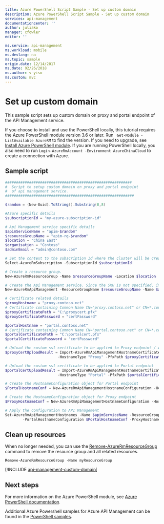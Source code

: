 ```yaml
---
title: Azure PowerShell Script Sample - Set up custom domain
description: Azure PowerShell Script Sample - Set up custom domain
services: api-management
documentationcenter: ''
author: juliako
manager: cfowler
editor: ''

ms.service: api-management
ms.workload: mobile
ms.devlang: na
ms.topic: sample
origin.date: 12/14/2017
ms.date: 02/26/2018
ms.author: v-yiso
ms.custom: mvc
---
```


# Set up custom domain

This sample script sets up custom domain on proxy and portal endpoint of the API Management service.


If you choose to install and use the PowerShell locally, this tutorial requires the Azure PowerShell module version 3.6 or later. Run ` Get-Module -ListAvailable AzureRM` to find the version. If you need to upgrade, see [Install Azure PowerShell module](https://docs.microsoft.com/en-us/powershell/azure/install-azurerm-ps). If you are running PowerShell locally, you also need to run `Login-AzureRmAccount -Environment AzureChinaCloud` to create a connection with Azure.

## Sample script

```powershell
##########################################################
#  Script to setup custom domain on proxy and portal endpoint
#  of api management service.
###########################################################

$random = (New-Guid).ToString().Substring(0,8)

#Azure specific details
$subscriptionId = "my-azure-subscription-id"

# Api Management service specific details
$apimServiceName = "apim-$random"
$resourceGroupName = "apim-rg-$random"
$location = "China East"
$organisation = "Contoso"
$adminEmail = "admin@contoso.com"

# Set the context to the subscription Id where the cluster will be created
Select-AzureRmSubscription -SubscriptionId $subscriptionId

# Create a resource group.
New-AzureRmResourceGroup -Name $resourceGroupName -Location $location

# Create the Api Management service. Since the SKU is not specified, it creates a service with Developer SKU. 
New-AzureRmApiManagement -ResourceGroupName $resourceGroupName -Name $apimServiceName -Location $location -Organization $organisation -AdminEmail $adminEmail

# Certificate related details
$proxyHostname = "proxy.contoso.net"
# Certificate containing Common Name CN="proxy.contoso.net" or CN=*.contoso.net
$proxyCertificatePath = "C:\proxycert.pfx"
$proxyCertificatePassword = "certPassword"

$portalHostname = "portal.contoso.net"
# Certificate containing Common Name CN="portal.contoso.net" or CN=*.contoso.net
$portalCertificatePath = "C:\portalcert.pfx"
$portalCertificatePassword = "certPassword"

# Upload the custom ssl certificate to be applied to Proxy endpoint / Api Gateway endpoint
$proxyCertUploadResult = Import-AzureRmApiManagementHostnameCertificate -Name $apimServiceName -ResourceGroupName $resourceGroupName `
                        -HostnameType "Proxy" -PfxPath $proxyCertificatePath -PfxPassword $proxyCertificatePassword

# Upload the custom ssl certificate to be applied to Portal endpoint
$portalCertUploadResult = Import-AzureRmApiManagementHostnameCertificate -Name $apimServiceName -ResourceGroupName $resourceGroupName `
                        -HostnameType "Portal" -PfxPath $portalCertificatePath -PfxPassword $portalCertificatePassword

# Create the HostnameConfiguration object for Portal endpoint
$PortalHostnameConf = New-AzureRmApiManagementHostnameConfiguration -Hostname $proxyHostname -CertificateThumbprint $proxyCertUploadResult.Thumbprint

# Create the HostnameConfiguration object for Proxy endpoint
$ProxyHostnameConf = New-AzureRmApiManagementHostnameConfiguration -Hostname $portalHostname -CertificateThumbprint $portalCertUploadResult.Thumbprint

# Apply the configuration to API Management
Set-AzureRmApiManagementHostnames -Name $apimServiceName -ResourceGroupName $resourceGroupName `
        -PortalHostnameConfiguration $PortalHostnameConf -ProxyHostnameConfiguration $ProxyHostnameConf
```

## Clean up resources

When no longer needed, you can use the [Remove-AzureRmResourceGroup](https://docs.microsoft.com/en-us/powershell/module/azurerm.resources/remove-azurermresourcegroup) command to remove the resource group and all related resources.

```azurepowershell
Remove-AzureRmResourceGroup -Name myResourceGroup
```

[!INCLUDE [api-management-custom-domain](../../../includes/api-management-custom-domain.md)]

## Next steps

For more information on the Azure PowerShell module, see [Azure PowerShell documentation](https://docs.microsoft.com/powershell/azure/overview).

Additional Azure Powershell samples for Azure API Management can be found in the [PowerShell samples](../powershell-samples.md).
